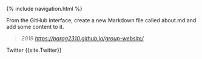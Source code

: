 {% include navigation.html %}

From the GitHub interface, create a new Markdown file called about.md and add some content to it.
> *2019 https://parag2310.github.io/group-website/*




Twitter {{site.Twitter}}
